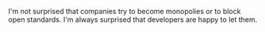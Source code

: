 

I'm not surprised that companies try to become monopolies or to block open standards. I'm always surprised
that developers are happy to let them.